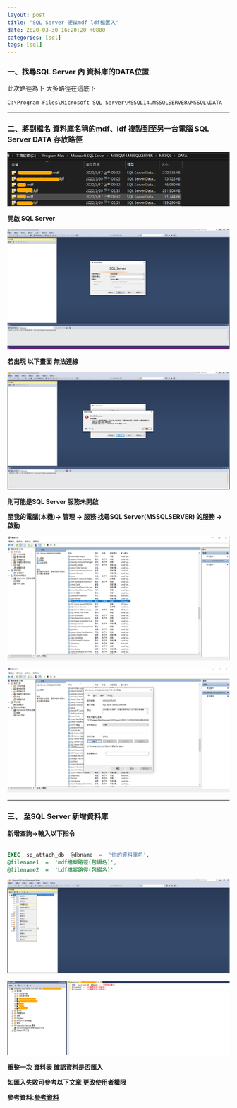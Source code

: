 ```yaml
---
layout: post
title: "SQL Server 硬碟mdf ldf檔匯入"
date: 2020-03-30 16:20:20 +0800
categories: [sql]
tags: [sql]
---
```


### 一、找尋SQL Server 內 資料庫的DATA位置

此次路徑為下 大多路徑在這底下

```bat
C:\Program Files\Microsoft SQL Server\MSSQL14.MSSQLSERVER\MSSQL\DATA
```

---

### 二、將副檔名 資料庫名稱的mdf、ldf 複製到至另一台電腦 SQL Server DATA 存放路徑

![1](https://raw.githubusercontent.com/dyeat/dyeat.github.io/master/static/img/2020-03-20/1.png)

**開啟 SQL Server**

![2](https://raw.githubusercontent.com/dyeat/dyeat.github.io/master/static/img/2020-03-20/2.png)

**若出現 以下畫面 無法連線**

![3](https://raw.githubusercontent.com/dyeat/dyeat.github.io/master/static/img/2020-03-20/3.png)

**則可能是SQL Server 服務未開啟**

**至我的電腦(本機)-> 管理 -> 服務 找尋SQL Server(MSSQLSERVER) 的服務 -> 啟動**

![4](https://raw.githubusercontent.com/dyeat/dyeat.github.io/master/static/img/2020-03-20/4.png)

![5](https://raw.githubusercontent.com/dyeat/dyeat.github.io/master/static/img/2020-03-20/5.png)

---

### 三、 至SQL Server 新增資料庫

**新增查詢->輸入以下指令**
```sql

EXEC  sp_attach_db  @dbname  =  '你的資料庫名',
@filename1  =  'mdf檔案路徑(包綴名)',
@filename2  =  'Ldf檔案路徑(包綴名)'

```

![6](https://raw.githubusercontent.com/dyeat/dyeat.github.io/master/static/img/2020-03-20/6.png)


![7](https://raw.githubusercontent.com/dyeat/dyeat.github.io/master/static/img/2020-03-20/7.png)

**重整一次 資料表 確認資料是否匯入**

**如匯入失敗可參考以下文章 更改使用者權限**

**參考資料:[參考資料](https://www.itread01.com/p/1408783.html)**

